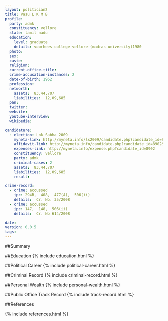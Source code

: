 ```yaml
---
layout: politician2
title: Vasu L K M B
profile: 
  party: admk
  constituency: vellore
  state: tamil nadu
  education: 
    level: graduate
    details: voorhees college vellore (madras university)1980
  photo: 
  sex: 
  caste: 
  religion: 
  current-office-title: 
  crime-accusation-instances: 2
  date-of-birth: 1962
  profession: 
  networth: 
    assets:  83,44,707
    liabilities:  12,09,685
  pan: 
  twitter: 
  website: 
  youtube-interview: 
  wikipedia: 

candidature: 
  - election: Lok Sabha 2009
    myneta-link: http://myneta.info/ls2009/candidate.php?candidate_id=8902
    affidavit-link: http://myneta.info/candidate.php?candidate_id=8902&scan=original
    expenses-link: http://myneta.info/expense.php?candidate_id=8902
    constituency: vellore 
    party: admk
    criminal-cases: 2
    assets:  83,44,707
    liabilities:  12,09,685
    result:  

crime-record: 
  - crime: accussed
    ipc: 294B,  408,  477(A),  506(ii)
    details:  Cr. No. 35/2008  
  - crime: accussed
    ipc: 147,  148,  506(ii)
    details:  Cr. No 614/2008  

date: 
version: 0.0.5
tags: 
---
```

##Summary


##Education
{% include education.html %}


##Political Career
{% include political-career.html %}


##Criminal Record
{% include criminal-record.html %}


##Personal Wealth
{% include personal-wealth.html %}


##Public Office Track Record
{% include track-record.html %}


##References


{% include references.html %}